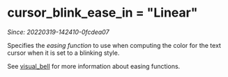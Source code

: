 # cursor_blink_ease_in = "Linear"

*Since: 20220319-142410-0fcdea07*

Specifies the *easing function* to use when computing the color
for the text cursor when it is set to a blinking style.

See [visual_bell](visual_bell.md) for more information about
easing functions.


